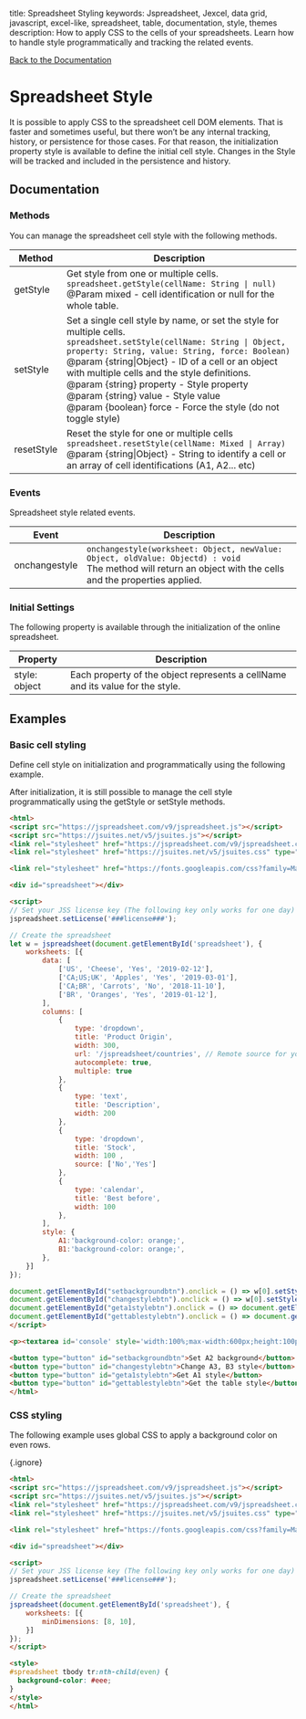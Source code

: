 title: Spreadsheet Styling
keywords: Jspreadsheet, Jexcel, data grid, javascript, excel-like, spreadsheet, table, documentation, style, themes
description: How to apply CSS to the cells of your spreadsheets. Learn how to handle style programmatically and tracking the related events.

[Back to the Documentation](/docs/v9 "Back to the documentation section")

# Spreadsheet Style

It is possible to apply CSS to the spreadsheet cell DOM elements. That is faster and sometimes useful, but there won’t be any internal tracking, history, or persistence for those cases. For that reason, the initialization property style is available to define the initial cell style. Changes in the Style will be tracked and included in the persistence and history.  

## Documentation

### Methods

You can manage the spreadsheet cell style with the following methods.

| Method     | Description                                                                                                                                                                                                                                                                                                                                                                                                                                         |
| -----------|-----------------------------------------------------------------------------------------------------------------------------------------------------------------------------------------------------------------------------------------------------------------------------------------------------------------------------------------------------------------------------------------------------------------------------------------------------|
| getStyle   | Get style from one or multiple cells.<br/>`spreadsheet.getStyle(cellName: String \| null)`<br/>@Param mixed - cell identification or null for the whole table.                                                                                                                                                                                                                                                                                     |
| setStyle   | Set a single cell style by name, or set the style for multiple cells.<br/>`spreadsheet.setStyle(cellName: String \| Object, property: String, value: String, force: Boolean)` <br/>@param {string\|Object} - ID of a cell or an object with multiple cells and the style definitions. <br/>@param {string} property - Style property <br/>@param {string} value - Style value <br/>@param {boolean} force - Force the style (do not toggle style) |
| resetStyle | Reset the style for one or multiple cells<br/>`spreadsheet.resetStyle(cellName: Mixed \| Array)` <br/>@param {string\|Object} - String to identify a cell or an array of cell identifications (A1, A2... etc)                                                                                                                                                                                                                                     |

 

### Events

Spreadsheet style related events.

| Event         | Description                                                                                                                                                    |
| --------------|----------------------------------------------------------------------------------------------------------------------------------------------------------------|
| onchangestyle | `onchangestyle(worksheet: Object, newValue: Object, oldValue: Objectd) : void`<br/>The method will return an object with the cells and the properties applied. |

 

### Initial Settings

The following property is available through the initialization of the online spreadsheet.

| Property      | Description                                                                    |
| --------------|--------------------------------------------------------------------------------|
| style: object | Each property of the object represents a cellName and its value for the style. |

 

## Examples

### Basic cell styling

Define cell style on initialization and programmatically using the following example. 

After initialization, it is still possible to manage the cell style programmatically using the getStyle or setStyle methods.

```html
<html>
<script src="https://jspreadsheet.com/v9/jspreadsheet.js"></script>
<script src="https://jsuites.net/v5/jsuites.js"></script>
<link rel="stylesheet" href="https://jspreadsheet.com/v9/jspreadsheet.css" type="text/css" />
<link rel="stylesheet" href="https://jsuites.net/v5/jsuites.css" type="text/css" />

<link rel="stylesheet" href="https://fonts.googleapis.com/css?family=Material+Icons" />

<div id="spreadsheet"></div>

<script>
// Set your JSS license key (The following key only works for one day)
jspreadsheet.setLicense('###license###');

// Create the spreadsheet
let w = jspreadsheet(document.getElementById('spreadsheet'), {
    worksheets: [{
        data: [
            ['US', 'Cheese', 'Yes', '2019-02-12'],
            ['CA;US;UK', 'Apples', 'Yes', '2019-03-01'],
            ['CA;BR', 'Carrots', 'No', '2018-11-10'],
            ['BR', 'Oranges', 'Yes', '2019-01-12'],
        ],
        columns: [
            {
                type: 'dropdown',
                title: 'Product Origin',
                width: 300,
                url: '/jspreadsheet/countries', // Remote source for your dropdown
                autocomplete: true,
                multiple: true
            },
            {
                type: 'text',
                title: 'Description',
                width: 200
            },
            {
                type: 'dropdown',
                title: 'Stock',
                width: 100 ,
                source: ['No','Yes']
            },
            {
                type: 'calendar',
                title: 'Best before',
                width: 100
            },
        ],
        style: {
            A1:'background-color: orange;',
            B1:'background-color: orange;',
        },
    }]
});

document.getElementById("setbackgroundbtn").onclick = () => w[0].setStyle('A2', 'background-color', 'yellow');
document.getElementById("changestylebtn").onclick = () => w[0].setStyle({ A3:'font-weight: bold;', B3:'background-color: yellow;' });
document.getElementById("geta1stylebtn").onclick = () => document.getElementById('console').innerHTML = w[0].getStyle('A1');
document.getElementById("gettablestylebtn").onclick = () => document.getElementById('console').innerHTML = JSON.stringify(w[0].getStyle());
</script>

<p><textarea id='console' style='width:100%;max-width:600px;height:100px;'></textarea></p>

<button type="button" id="setbackgroundbtn">Set A2 background</button>
<button type="button" id="changestylebtn">Change A3, B3 style</button>
<button type="button" id="geta1stylebtn">Get A1 style</button>
<button type="button" id="gettablestylebtn">Get the table style</button>
</html>
```
  

### CSS styling

The following example uses global CSS to apply a background color on even rows. 

{.ignore}
```html
<html>
<script src="https://jspreadsheet.com/v9/jspreadsheet.js"></script>
<script src="https://jsuites.net/v5/jsuites.js"></script>
<link rel="stylesheet" href="https://jspreadsheet.com/v9/jspreadsheet.css" type="text/css" />
<link rel="stylesheet" href="https://jsuites.net/v5/jsuites.css" type="text/css" />

<link rel="stylesheet" href="https://fonts.googleapis.com/css?family=Material+Icons" />

<div id="spreadsheet"></div>

<script>
// Set your JSS license key (The following key only works for one day)
jspreadsheet.setLicense('###license###');

// Create the spreadsheet
jspreadsheet(document.getElementById('spreadsheet'), {
    worksheets: [{
        minDimensions: [8, 10],
    }]
});
</script>

<style>
#spreadsheet tbody tr:nth-child(even) {
  background-color: #eee;
}
</style>
</html>
```
 
